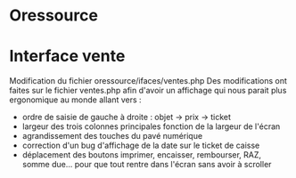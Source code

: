 # Oressource

# Interface vente
Modification du fichier oressource/ifaces/ventes.php
Des modifications ont faites sur le fichier ventes.php afin d'avoir un affichage qui nous parait plus ergonomique au monde allant vers :
- ordre de saisie de gauche à droite : objet -> prix -> ticket
- largeur des trois colonnes principales fonction de la largeur de l'écran
- agrandissement des touches du pavé numérique
- correction d'un bug d'affichage de la date sur le ticket de caisse
- déplacement des boutons imprimer, encaisser, rembourser, RAZ, somme due... pour que tout rentre dans l'écran sans avoir à scroller
